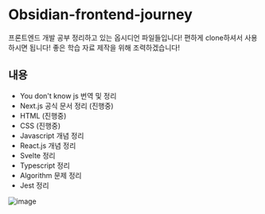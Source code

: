 # Obsidian-frontend-journey

프론트엔드 개발 공부 정리하고 있는 옵시디언 파일들입니다! 편하게 clone하셔서 사용하시면 됩니다! 좋은 학습 자료 제작을 위해 조력하겠습니다!

## 내용

- You don't know js 번역 및 정리
- Next.js 공식 문서 정리 (진행중)
- HTML (진행중)
- CSS (진행중)
- Javascript 개념 정리
- React.js 개념 정리
- Svelte 정리
- Typescript 정리
- Algorithm 문제 정리
- Jest 정리

![image](https://github.com/gihwan-dev/Obsidian-frontend-journey/assets/84307361/a6eedfce-1559-40a6-b130-7a1e1b0864af)
